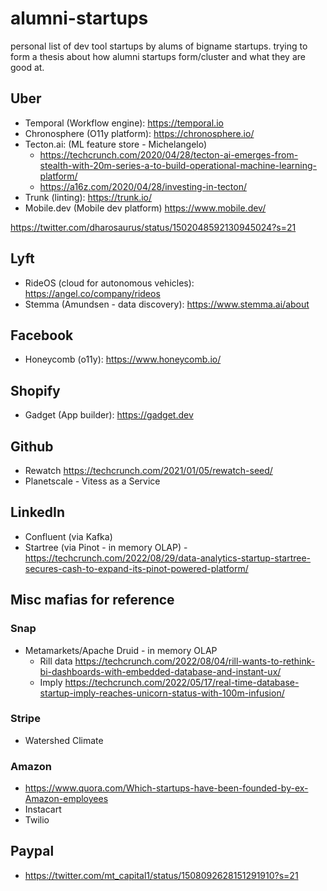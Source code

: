 # alumni-startups

personal list of dev tool startups by alums of bigname startups. trying to form a thesis about how alumni startups form/cluster and what they are good at.

## Uber

- Temporal (Workflow engine): https://temporal.io
- Chronosphere (O11y platform): https://chronosphere.io/ 
- Tecton.ai: (ML feature store - Michelangelo)
  - https://techcrunch.com/2020/04/28/tecton-ai-emerges-from-stealth-with-20m-series-a-to-build-operational-machine-learning-platform/
  - https://a16z.com/2020/04/28/investing-in-tecton/
- Trunk (linting): https://trunk.io/
- Mobile.dev (Mobile dev platform) https://www.mobile.dev/

https://twitter.com/dharosaurus/status/1502048592130945024?s=21

## Lyft

- RideOS (cloud for autonomous vehicles): https://angel.co/company/rideos
- Stemma (Amundsen - data discovery): https://www.stemma.ai/about

## Facebook

- Honeycomb (o11y): https://www.honeycomb.io/

## Shopify

- Gadget (App builder): https://gadget.dev

## Github

- Rewatch https://techcrunch.com/2021/01/05/rewatch-seed/
- Planetscale - Vitess as a Service

## LinkedIn

- Confluent (via Kafka)
- Startree (via Pinot - in memory OLAP) - https://techcrunch.com/2022/08/29/data-analytics-startup-startree-secures-cash-to-expand-its-pinot-powered-platform/


## Misc mafias for reference

### Snap

- Metamarkets/Apache Druid - in memory OLAP
  - Rill data https://techcrunch.com/2022/08/04/rill-wants-to-rethink-bi-dashboards-with-embedded-database-and-instant-ux/
  - Imply https://techcrunch.com/2022/05/17/real-time-database-startup-imply-reaches-unicorn-status-with-100m-infusion/

### Stripe

- Watershed Climate

### Amazon

- https://www.quora.com/Which-startups-have-been-founded-by-ex-Amazon-employees
- Instacart
- Twilio


## Paypal

- https://twitter.com/mt_capital1/status/1508092628151291910?s=21
